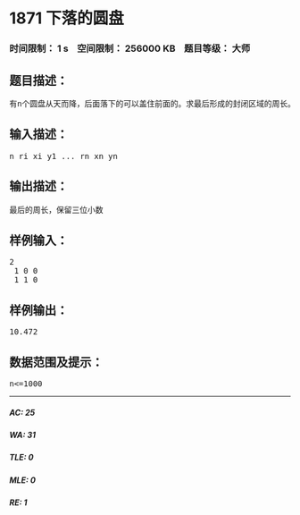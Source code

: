 # 1871 下落的圆盘   
### 时间限制： 1 s&nbsp;&nbsp;&nbsp;&nbsp;空间限制： 256000 KB&nbsp;&nbsp;&nbsp;&nbsp;题目等级： 大师  
## 题目描述：  

<pre>
有n个圆盘从天而降，后面落下的可以盖住前面的。求最后形成的封闭区域的周长。 看下面这副图, 所有的红色线条的总长度即为所求.
</pre>
  
  
## 输入描述：  

<pre>
n ri xi y1 ... rn xn yn
</pre>
  
  
## 输出描述：  

<pre>
最后的周长，保留三位小数
</pre>
  
  
## 样例输入：  

<pre>
2  
 1 0 0  
 1 1 0
</pre>
  
  
## 样例输出：  

<pre>
10.472
</pre>
  
  
## 数据范围及提示：  

<pre>
n<=1000
</pre>
  
  
***  

##### AC: 25  
##### WA: 31  
##### TLE: 0  
##### MLE: 0  
##### RE: 1  
